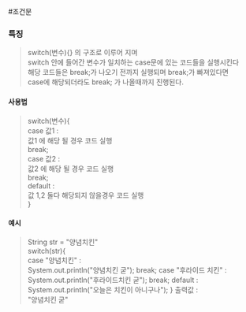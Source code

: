 #조건문 
### 특징
>  switch(변수){} 의 구조로 이루어 지며  
>  switch 안에 들어간 변수가 일치하는 case문에 있는 코드들을 실행시킨다  
>  해당 코드들은 break;가 나오기 전까지 실행되며 break;가 빠져있다면  
>  case에 해당되더라도 break; 가 나올때까지 진행된다.

#### 사용법
> switch(변수){  
> 	case 값1 :   
> 		값1 에 해당 될 경우 코드 실행  
> 	 break;  
> 	case 값2 :  
> 		값2 에 해당 될 경우 코드 실행  
> 	 break;  
> 	 default :   
> 		 값 1,2 둘다 해당되지 않을경우 코드 실행  
> }  


#### 예시
> String str = "양념치킨"  
> switch(str){  
> 	case "양념치킨" :  
> 		System.out.println("양념치킨 굳");
> 	 break;
> 	case "후라이드 치킨" :
> 		System.out.println("후라이드치킨 굳");
> 	 break;
> 	 default : 
> 		 System.out.println("오늘은 치킨이 아니구나");
> }
> 출력값 :   
> "양념치킨 굳"





